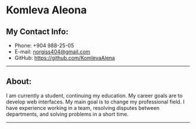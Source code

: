 # **Komleva Aleona**

## **My Contact Info:**
* Phone: +904 988-25-05
* E-mail: norgiss404@gmail.com
* GitHub: https://github.com/KomlevaAlena
----

## **About:**

I am currently a student, continuing my education. My career goals are to develop web interfaces.
My main goal is to change my professional field.
I have experience working in a team, resolving disputes between departments, and solving problems in a short time.

----